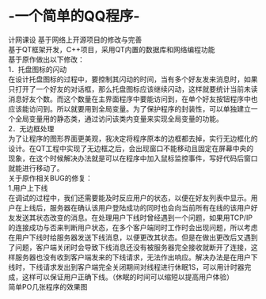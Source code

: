 # -一个简单的QQ程序-
计网课设 基于网络上开源项目的修改与完善<br>
基于QT框架开发，C++项目，采用QT内置的数据库和网络编程功能<br>
基于原作做出以下修改： <br>
1．托盘图标的闪动 <br>
在设计托盘图标的过程中，要控制其闪动的时间，当有多个好友发来消息时，如果只打开了一个好友的对话框，那么托盘图标应该继续闪动，这样就要统计当前未读消息好友个数。而这个数量在主界面程序中要能访问到，在单个好友按钮程序中也应该能访问到。所以就要用到全局变量。为了保护程序的封装性，可以单独建立一个全局变量用的静态类，通过访问该类内变量来实现全局变量的功能。 <br>
2．无边框处理 <br>
为了让程序的图形界面更美观，我决定将程序原本的边框都去掉，实行无边框化的设计。在QT工程中实现了无边框之后，会出现窗口不能移动且固定在屏幕中央的现象，在这个时候解决办法就是可以在程序中加入鼠标监控事件，写好代码后窗口就能进行移动了。 <br>
关于原作相关BUG的修复： <br>
1.用户上下线 <br>
在调试的过程中，我们还需要能及时反应用户的状态，以便在好友列表中显示。用户在上线后，服务器在确认该用户登陆成功的同时也会向当前所有在线的该用户好友发送其状态改变的消息。在处理用户下线时曾经遇到一个问题，如果用TCP/IP的连接成功与否来判断用户状态，在多个客户端同时工作时会出现问题，所以考虑在用户下线时给服务器发送下线消息，以便更改其状态。但是在做出更改后又遇到了问题，客户端关闭时会导致下线消息还没有被服务器完全接收就断开了连接，这样服务器也没有收到客户端发来的下线请求，无法作出响应。解决办法是在用户下线时，下线请求发出到客户端完全关闭期间对线程进行休眠1S，可以用计时器完成，这样可以保证用户正确下线。（休眠的时间可以缩短以提高用户体验） 
<br> 简单PO几张程序的效果图 <br>

